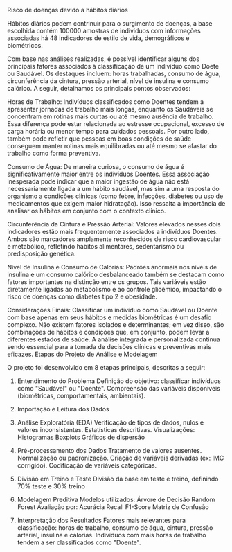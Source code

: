 
Risco de doenças devido a hábitos diários

  Hábitos diários podem contrinuir para o surgimento de doenças, a base escolhida contém 100000 amostras de individuos com informações associadas há 48 indicadores de estilo de vida, demográficos e biométricos.
   
Com base nas análises realizadas, é possível identificar alguns dos principais fatores associados à classificação de um indivíduo como Doete ou Saudável. Os destaques incluem: horas trabalhadas, consumo de água, circunferência da cintura, pressão arterial, nível de insulina e consumo calórico. A seguir, detalhamos os principais pontos observados:

Horas de Trabalho:
Indivíduos classificados como Doentes tendem a apresentar jornadas de trabalho mais longas, enquanto os Saudáveis se concentram em rotinas mais curtas ou até mesmo ausência de trabalho. Essa diferença pode estar relacionada ao estresse ocupacional, excesso de carga horária ou menor tempo para cuidados pessoais. Por outro lado, também pode refletir que pessoas em boas condições de saúde conseguem manter rotinas mais equilibradas ou até mesmo se afastar do trabalho como forma preventiva.

Consumo de Água:
De maneira curiosa, o consumo de água é significativamente maior entre os indivíduos Doentes. Essa associação inesperada pode indicar que a maior ingestão de água não está necessariamente ligada a um hábito saudável, mas sim a uma resposta do organismo a condições clínicas (como febre, infecções, diabetes ou uso de medicamentos que exigem maior hidratação). Isso ressalta a importância de analisar os hábitos em conjunto com o contexto clínico.

Circunferência da Cintura e Pressão Arterial:
Valores elevados nesses dois indicadores estão mais frequentemente associados a indivíduos Doentes. Ambos são marcadores amplamente reconhecidos de risco cardiovascular e metabólico, refletindo hábitos alimentares, sedentarismo ou predisposição genética.

Nível de Insulina e Consumo de Calorias:
Padrões anormais nos níveis de insulina e um consumo calórico desbalanceado também se destacam como fatores importantes na distinção entre os grupos. Tais variáveis estão diretamente ligadas ao metabolismo e ao controle glicêmico, impactando o risco de doenças como diabetes tipo 2 e obesidade.

Considerações Finais:
Classificar um indivíduo como Saudável ou Doente com base apenas em seus hábitos e medidas biométricas é um desafio complexo. Não existem fatores isolados e determinantes; em vez disso, são combinações de hábitos e condições que, em conjunto, podem levar a diferentes estados de saúde. A análise integrada e personalizada continua sendo essencial para a tomada de decisões clínicas e preventivas mais eficazes.
Etapas do Projeto de Análise e Modelagem


O projeto foi desenvolvido em 8 etapas principais, descritas a seguir:

1. Entendimento do Problema
Definição do objetivo: classificar indivíduos como "Saudável" ou "Doente".
Compreensão das variáveis disponíveis (biométricas, comportamentais, ambientais).

2. Importação e Leitura dos Dados

3. Análise Exploratória (EDA)
  Verificação de tipos de dados, nulos e valores inconsistentes.
  Estatísticas descritivas.
  Visualizações:
  Histogramas
  Boxplots
  Gráficos de dispersão

4. Pré-processamento dos Dados
  Tratamento de valores ausentes.
  Normalização ou padronização.
  Criação de variáveis derivadas (ex: IMC corrigido).
  Codificação de variáveis categóricas.

5. Divisão em Treino e Teste
   Divisão da base em teste e treino, definindo 70% teste e 30% treino

6. Modelagem Preditiva
Modelos utilizados:
  Árvore de Decisão
  Random Forest
Avaliação por:
  Acurácia
  Recall
  F1-Score
  Matriz de Confusão

7. Interpretação dos Resultados
Fatores mais relevantes para classificação: horas de trabalho, consumo de água, cintura, pressão arterial, insulina e calorias.
Indivíduos com mais horas de trabalho tendem a ser classificados como "Doente".
